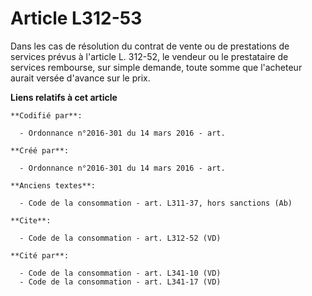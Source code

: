 # Article L312-53

Dans les cas de résolution du contrat de vente ou de prestations de services prévus à l'article L. 312-52, le vendeur ou le
prestataire de services rembourse, sur simple demande, toute somme que l'acheteur aurait versée d'avance sur le prix.

**Liens relatifs à cet article**

	**Codifié par**:

	  - Ordonnance n°2016-301 du 14 mars 2016 - art.

	**Créé par**:

	  - Ordonnance n°2016-301 du 14 mars 2016 - art.

	**Anciens textes**:

	  - Code de la consommation - art. L311-37, hors sanctions (Ab)

	**Cite**:

	  - Code de la consommation - art. L312-52 (VD)

	**Cité par**:

	  - Code de la consommation - art. L341-10 (VD)
	  - Code de la consommation - art. L341-17 (VD)
